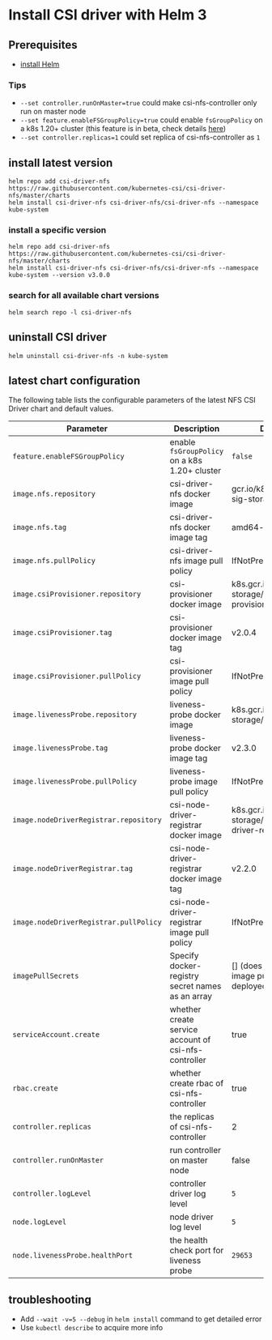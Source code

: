 # Install CSI driver with Helm 3

## Prerequisites
 - [install Helm](https://helm.sh/docs/intro/quickstart/#install-helm)

### Tips
 - `--set controller.runOnMaster=true` could make csi-nfs-controller only run on master node
 - `--set feature.enableFSGroupPolicy=true` could enable `fsGroupPolicy` on a k8s 1.20+ cluster (this feature is in beta, check details [here](../deploy/example/fsgroup))
 - `--set controller.replicas=1` could set replica of csi-nfs-controller as `1`

## install latest version
```console
helm repo add csi-driver-nfs https://raw.githubusercontent.com/kubernetes-csi/csi-driver-nfs/master/charts
helm install csi-driver-nfs csi-driver-nfs/csi-driver-nfs --namespace kube-system
```

### install a specific version
```console
helm repo add csi-driver-nfs https://raw.githubusercontent.com/kubernetes-csi/csi-driver-nfs/master/charts
helm install csi-driver-nfs csi-driver-nfs/csi-driver-nfs --namespace kube-system --version v3.0.0
```

### search for all available chart versions
```console
helm search repo -l csi-driver-nfs
```

## uninstall CSI driver
```console
helm uninstall csi-driver-nfs -n kube-system
```

## latest chart configuration

The following table lists the configurable parameters of the latest NFS CSI Driver chart and default values.

| Parameter                                         | Description                                                | Default                                                           |
|---------------------------------------------------|------------------------------------------------------------|-------------------------------------------------------------------|
| `feature.enableFSGroupPolicy`                     | enable `fsGroupPolicy` on a k8s 1.20+ cluster           | `false`                      |
| `image.nfs.repository`                            | csi-driver-nfs docker image                                | gcr.io/k8s-staging-sig-storage/nfsplugin                          |
| `image.nfs.tag`                                   | csi-driver-nfs docker image tag                            | amd64-linux-canary                                                |
| `image.nfs.pullPolicy`                            | csi-driver-nfs image pull policy                           | IfNotPresent                                                      |
| `image.csiProvisioner.repository`                 | csi-provisioner docker image                               | k8s.gcr.io/sig-storage/csi-provisioner                            |
| `image.csiProvisioner.tag`                        | csi-provisioner docker image tag                           | v2.0.4                                                            |
| `image.csiProvisioner.pullPolicy`                 | csi-provisioner image pull policy                          | IfNotPresent                                                      |
| `image.livenessProbe.repository`                  | liveness-probe docker image                                | k8s.gcr.io/sig-storage/livenessprobe                              |
| `image.livenessProbe.tag`                         | liveness-probe docker image tag                            | v2.3.0                                                            |
| `image.livenessProbe.pullPolicy`                  | liveness-probe image pull policy                           | IfNotPresent                                                      |
| `image.nodeDriverRegistrar.repository`            | csi-node-driver-registrar docker image                     | k8s.gcr.io/sig-storage/csi-node-driver-registrar                  |
| `image.nodeDriverRegistrar.tag`                   | csi-node-driver-registrar docker image tag                 | v2.2.0                                                            |
| `image.nodeDriverRegistrar.pullPolicy`            | csi-node-driver-registrar image pull policy                | IfNotPresent                                                      |
| `imagePullSecrets`                                | Specify docker-registry secret names as an array           | [] (does not add image pull secrets to deployed pods)                                                           |
| `serviceAccount.create`                           | whether create service account of csi-nfs-controller       | true                                                              |
| `rbac.create`                                     | whether create rbac of csi-nfs-controller                  | true                                                              |
| `controller.replicas`                             | the replicas of csi-nfs-controller                         | 2                                                                 |
| `controller.runOnMaster`                          | run controller on master node                              | false                                                             |
| `controller.logLevel`                             | controller driver log level                                                          |`5`                                                           |
| `node.logLevel`                                   | node driver log level                                                          |`5`                                                           |
| `node.livenessProbe.healthPort `                  | the health check port for liveness probe                    |`29653`                                                           |

## troubleshooting
 - Add `--wait -v=5 --debug` in `helm install` command to get detailed error
 - Use `kubectl describe` to acquire more info
